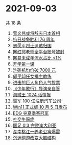# 2021-09-03

共 18 条

<!-- BEGIN -->
<!-- 最后更新时间 Fri Sep 03 2021 12:08:17 GMT+0800 (China Standard Time) -->

1. [菅义伟或将辞去日本首相](https://www.zhihu.com/search?q=菅义伟)
1. [抗日战争胜利 76 周年](https://www.zhihu.com/search?q=抗日战争胜利)
1. [志愿军烈士遗骸归国](https://www.zhihu.com/search?q=志愿军)
1. [网红郭老师全平台账号被封](https://www.zhihu.com/search?q=郭老师)
1. [网易未成年流水占比 <1%](https://www.zhihu.com/search?q=网易游戏)
1. [开学第一课](https://www.zhihu.com/search?q=开学第一课)
1. [洗碗机均价破 7000 元](https://www.zhihu.com/search?q=洗碗机)
1. [郎平卸任女排主教练](https://www.zhihu.com/search?q=郎平)
1. [进击的巨人角色人气投票](https://www.zhihu.com/search?q=进击的巨人)
1. [《少年歌行》导演亲自答](https://www.zhihu.com/search?q=少年歌行)
1. [海贼王 1024 话情报](https://www.zhihu.com/search?q=海贼王)
1. [雷军 100 亿注册汽车公司](https://www.zhihu.com/search?q=小米汽车)
1. [Win11 正式版 10 月 5 日发布](https://www.zhihu.com/search?q=Windows11)
1. [EDG 夺夏季赛冠军](https://www.zhihu.com/search?q=EDG)
1. [社交牛逼症](https://www.zhihu.com/search?q=社交牛逼症)
1. [国足 0:3 完败澳大利亚](https://www.zhihu.com/search?q=中国男足)
1. [湖南桃江一养老公寓爆雷](https://www.zhihu.com/search?q=湖南桃江)
1. [沉迷网游改变大脑结构](https://www.zhihu.com/search?q=大脑结构)

<!-- END -->
